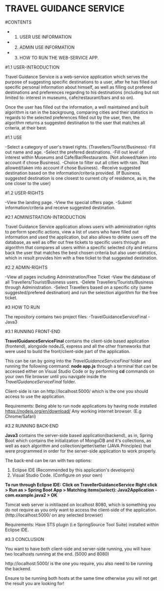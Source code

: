 # TRAVEL GUIDANCE SERVICE

#CONTENTS
- 1. USER USE INFORMATION
- 2. ADMIN USE INFORMATION
- 3. HOW TO RUN THE WEB-SERVICE APP.


#1.1 USER-INTRODUCTION

Travel Guidance Service is a web-service application which serves the purpose of suggesting specific destinations to a
user, after he has filled out specific personal information about himself, as well as filling out prefered destinations
and preferences regarding to his destinations (including but not limited to: interest in museums, cafe/restaurant/bars and so on).

Once the user has filled out the information, a well maintained and built algorithm is ran in the backgroung, comparing cities and their statistics in regards to the selected preferences filled out by the user, then, the algorithm returns a suggested
destination to the user that matches all criteria, at their best.

#1.1 USE

-Select a category of user's travel rights. (Travellers/Tourist/Business)
-Fill out name and age.
-Select the prefered destinations.
-Fill out level of interest within Museums and Cafe/Bar/Restaurants. (Not allowed/taken into account if chose Business).
-Choice to filter out all cities with rain. (Not allowed/taken into account if chose Business).
-Receive suggested destination based on the information/criteria provided. (If Business, suggested destination is one closest to current city of residence, as in, the one closer to the user)

#1.2 USER-RIGHTS

-View the landing page.
-View the special offers page.
-Submit information/criteria and receive suggested destination.

#2.1 ADMINISTRATION-INTRODUCTION

Travel Guidance Service application allows users with administration rights to perform specific actions, view a list of users who have filled out information and used the application, but also allows to delete users off the database, as well as offer out free tickets to specific users through an algorithm that compares all users within a specific selected city and returns back the user that matches the best chosen criteria but also user-statistics, which in result provides him with a free ticket to that suggested destination.

#2.2 ADMIN-RIGHTS

-View all pages including Administration/Free Ticket
-View the database of all Travellers/Tourist/Business users.
-Delete Travellers/Tourists/Business through Administration.
-Select Travellers based on a specific city (same suggested/prefered destination) and run the selection algorithm for the free ticket.

#3 HOW TO RUN

The repository contains two project files: 
-TravelGuidanceServiceFinal 
-Java3

#3.1 RUNNING FRONT-END

**TravelGuidanceServiceFinal** contains the client-side based application (frontend), alongside nodeJS, express and all the other frameworks that were used to build the front/client-side part of the application.

This can be ran by going into the *TravelGuidanceServiceFinal* folder and running the following command: 
**node app.js** through a terminal that can be accessed either on Visual Studio Code or by performing **cd** commands on your
own file browser until you navigate inside the *TravelGuidanceServiceFinal* folder.

Client-side is ran on http://localhost:5000/ which is the one you should access to use the application.

Requirements:
Being able to run node applications by having node installed https://nodejs.org/en/download/
Any working internet browser. (E.g Chrome/Safari)

#3.2 RUNNING BACK-END

**Java3** contains the server-side based application(backend), as in, Spring Boot which contains the initialization of MongoDB and it's collections, as well as each algorithm and collection/getter/setter (JAVA Principles) that were programmed in order for
the server-side application to work properly.

The back-end can be ran with two options:

1. Eclipse IDE (Recommended by this application's developers)
2. Visual Studio Code. (Configure on your own)

**To run through Eclipse IDE:**
**Click on TravellerGuidanceService**
**Right click > Run as > Spring Boot App > Matching items(select): Java2Application - com.example.java2 > OK**

Tomcat web server is initiliazed on localhost 8080, which is something you do not require as you only want to
access the client-side of the application. (http://localhost:5000/ on any selected browser)

Requirements:
Have STS plugin (i.e SpringSource Tool Suite) installed within Eclipse IDE.

#3.3 CONCLUSION

You want to have both client-side and server-side running, you will have two localhosts running at the end. (5000 and 8080)

http://localhost:5000/ is the one you require, you also need to be running the backend.

Ensure to be running both hosts at the same time otherwise you will not get the result you are looking for!




